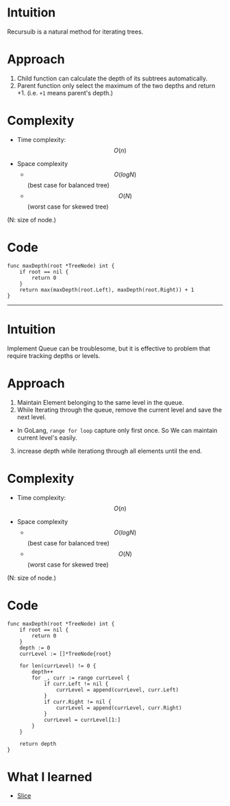 # Intuition
Recursuib is a natural method for iterating trees.

# Approach
<!-- Describe your approach to solving the problem. -->
1. Child function can calculate the depth of its subtrees automatically.
2. Parent function only select the maximum of the two depths and return +1. (i.e. `+1` means parent's depth.)

# Complexity
- Time complexity: $$O(n)$$
<!-- Add your time complexity here, e.g. $$O(n)$$ -->

- Space complexity
    - $$O(logN)$$ (best case for balanced tree)
    - $$O(N)$$ (worst case for  skewed tree)
<!-- Add your space complexity here, e.g. $$O(n)$$ -->
(N: size of node.)
# Code
```
func maxDepth(root *TreeNode) int {
    if root == nil {
        return 0
    }
    return max(maxDepth(root.Left), maxDepth(root.Right)) + 1
}
```
- - -
# Intuition
Implement Queue can be troublesome, but it is effective to problem that require tracking depths or levels.
<!-- Describe your first thoughts on how to solve this problem. -->

# Approach
<!-- Describe your approach to solving the problem. -->
1. Maintain Element belonging to the same level in the queue.
2. While Iterating through the queue, remove the current level and save the next level.
- In GoLang, `range for loop` capture only first once. So We can maintain current level's easily.
3. increase depth while iterationg through all elements until the end.
# Complexity
- Time complexity: $$O(n)$$
<!-- Add your time complexity here, e.g. $$O(n)$$ -->

- Space complexity
    - $$O(logN)$$ (best case for balanced tree)
    - $$O(N)$$ (worst case for  skewed tree)
<!-- Add your space complexity here, e.g. $$O(n)$$ -->
(N: size of node.)

# Code
```
func maxDepth(root *TreeNode) int {
	if root == nil {
		return 0
	}
	depth := 0
	currLevel := []*TreeNode{root}

	for len(currLevel) != 0 {
		depth++
		for _, curr := range currLevel {
			if curr.Left != nil {
				currLevel = append(currLevel, curr.Left)
			}
			if curr.Right != nil {
				currLevel = append(currLevel, curr.Right)
			}
			currLevel = currLevel[1:]
		}
	}

	return depth
}
```

# What I learned
- [Slice](https://velog.io/@invidam/GoLang-Slice)